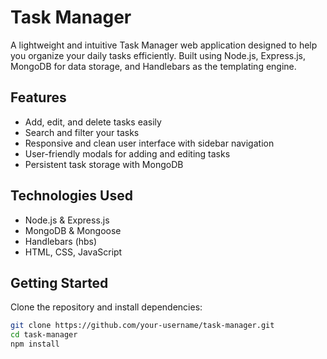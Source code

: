 # Task Manager

A lightweight and intuitive Task Manager web application designed to help you organize your daily tasks efficiently. Built using Node.js, Express.js, MongoDB for data storage, and Handlebars as the templating engine.

## Features

- Add, edit, and delete tasks easily
- Search and filter your tasks
- Responsive and clean user interface with sidebar navigation
- User-friendly modals for adding and editing tasks
- Persistent task storage with MongoDB

## Technologies Used

- Node.js & Express.js
- MongoDB & Mongoose
- Handlebars (hbs)
- HTML, CSS, JavaScript

## Getting Started

Clone the repository and install dependencies:

```bash
git clone https://github.com/your-username/task-manager.git
cd task-manager
npm install
